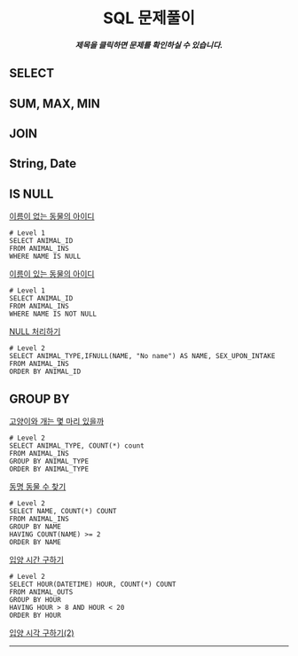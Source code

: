 <div align='center'>
  <h1> SQL 문제풀이 </h1>
  <h5>제목을 클릭하면 문제를 확인하실 수 있습니다.</h5>
</div>

## SELECT
## SUM, MAX, MIN
## JOIN
## String, Date



## IS NULL
[이름이 없는 동물의 아이디](https://programmers.co.kr/learn/courses/30/lessons/59039)
```
# Level 1
SELECT ANIMAL_ID
FROM ANIMAL_INS
WHERE NAME IS NULL
```
[이름이 있는 동물의 아이디](https://programmers.co.kr/learn/courses/30/lessons/59407)
```
# Level 1
SELECT ANIMAL_ID
FROM ANIMAL_INS
WHERE NAME IS NOT NULL
```
[NULL 처리하기](https://programmers.co.kr/learn/courses/30/lessons/59410)
```
# Level 2
SELECT ANIMAL_TYPE,IFNULL(NAME, "No name") AS NAME, SEX_UPON_INTAKE
FROM ANIMAL_INS
ORDER BY ANIMAL_ID
```


## GROUP BY
   [고양이와 개는 몇 마리 있을까](https://programmers.co.kr/learn/courses/30/lessons/59040)

```
# Level 2
SELECT ANIMAL_TYPE, COUNT(*) count
FROM ANIMAL_INS
GROUP BY ANIMAL_TYPE
ORDER BY ANIMAL_TYPE
```

   [동명 동물 수 찾기](https://programmers.co.kr/learn/courses/30/lessons/59041)
```
# Level 2
SELECT NAME, COUNT(*) COUNT
FROM ANIMAL_INS
GROUP BY NAME
HAVING COUNT(NAME) >= 2
ORDER BY NAME
```

   [입양 시간 구하기](https://programmers.co.kr/learn/courses/30/lessons/59412)
```
# Level 2
SELECT HOUR(DATETIME) HOUR, COUNT(*) COUNT
FROM ANIMAL_OUTS
GROUP BY HOUR
HAVING HOUR > 8 AND HOUR < 20
ORDER BY HOUR
```

   [입양 시각 구하기(2)]()

----